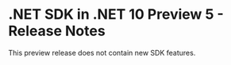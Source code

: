 # .NET SDK in .NET 10 Preview 5 - Release Notes

This preview release does not contain new SDK features.
